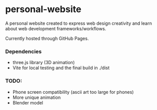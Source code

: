 # personal-website

A personal website created to express web design creativity and learn about web development frameworks/workflows.

Currently hosted through GitHub Pages.

### Dependencies

+ three.js library (3D animation)
+ Vite for local testing and the final build in ./dist

### TODO:

+ Phone screen compatibility (ascii art too large for phones)
+ More unique animation
+ Blender model
